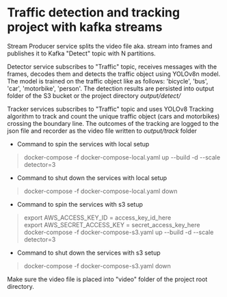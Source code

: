 # Traffic detection and tracking project with kafka streams

Stream Producer service splits the video file aka. stream into frames and publishes it to Kafka "Detect" topic with N partitions.

Detector service subscribes to "Traffic" topic, receives messages with the frames, decodes them and detects the traffic object using YOLOv8n model. The model is trained on the traffic object like as follows: 'bicycle', 'bus', 'car', 'motorbike', 'person'. The detection results are persisted into output folder of the S3 bucket or the project directory _output/detect/_ 

Tracker services subscribes to "Traffic" topic and uses YOLOv8 Tracking algorithm to track and count the unique traffic object (cars and motorbikes) crossing the boundary line. The outcomes of the tracking are logged to the json file and recorder as the video file written to _output/track_ folder

* Command to spin the services with local setup
> docker-compose -f docker-compose-local.yaml up --build -d --scale detector=3
* Command to shut down the services with local setup
> docker-compose -f docker-compose-local.yaml down

* Command to spin the services with s3 setup
> export AWS_ACCESS_KEY_ID = access_key_id_here \
> export AWS_SECRET_ACCESS_KEY = secret_access_key_here \
> docker-compose -f docker-compose-s3.yaml up --build -d --scale detector=3
* Command to shut down the services with s3 setup
> docker-compose -f docker-compose-s3.yaml down

Make sure the video file is placed into "video" folder of the project root directory. 